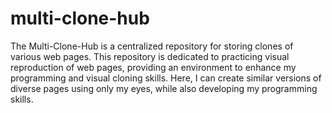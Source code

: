 # multi-clone-hub
 The Multi-Clone-Hub is a centralized repository for storing clones of various web pages. This repository is dedicated to practicing visual reproduction of web pages, providing an environment to enhance my programming and visual cloning skills. Here, I can create similar versions of diverse pages using only my eyes, while also developing my programming skills.
